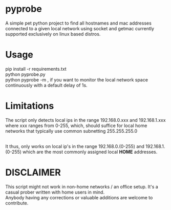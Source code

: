 # pyprobe
A simple pet python project to find all hostnames and mac addresses connected to a given local network using socket and getmac currently supported exclusively on linux based distros.</br>

# Usage
pip install -r requirements.txt</br>
python pyprobe.py</br>
python pyprobe -m , if you want to monitor the local network space continuously with a default delay of 1s.

# Limitations
The script only detects local ips in the range 192.168.0.xxx and 192.168.1.xxx where xxx ranges from 0-255, which, should suffice for local home networks that typically use common subnetting  255.255.255.0</br></br>

It thus, only works on local ip's in the range 192.168.0.(0-255) and 192.168.1.(0-255) which are the most commonly assigned local <b>HOME</b> addresses.
  
# DISCLAIMER
This script might not work in non-home networks / an office setup. It's a casual prober written with home users in mind.</br>
Anybody having any corrections or valuable additions are welcome to contribute.
